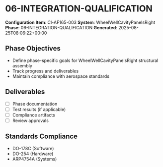 # 06-INTEGRATION-QUALIFICATION

**Configuration Item**: CI-AF165-003
**System**: WheelWellCavityPanelsRight
**Phase**: 06-INTEGRATION-QUALIFICATION
**Generated**: 2025-08-25T08:06:22+00:00

## Phase Objectives
- Define phase-specific goals for WheelWellCavityPanelsRight structural assembly
- Track progress and deliverables
- Maintain compliance with aerospace standards

## Deliverables
- [ ] Phase documentation
- [ ] Test results (if applicable)
- [ ] Compliance artifacts
- [ ] Review approvals

## Standards Compliance
- DO-178C (Software)
- DO-254 (Hardware)
- ARP4754A (Systems)

